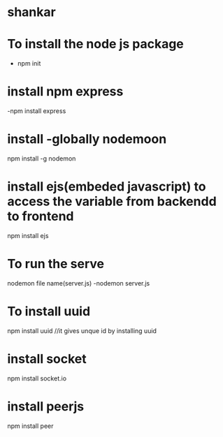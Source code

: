 # shankar

# To install the node js package
- npm init

# install npm express
-npm install express
 
# install -globally nodemoon
npm install -g nodemon

# install ejs(embeded javascript) to access the variable from backendd to frontend
npm install ejs


# To run the serve  
nodemon file name(server.js)
-nodemon server.js

# To install uuid
npm install uuid
//it gives unque id by installing uuid

# install socket
npm install socket.io

# install peerjs
npm install peer